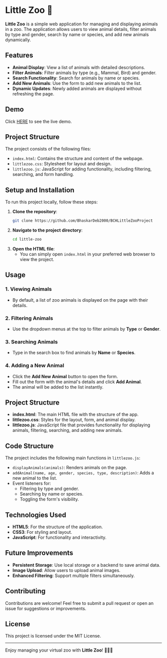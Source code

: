 # Little Zoo 🐾

**Little Zoo** is a simple web application for managing and displaying animals in a zoo. The application allows users to view animal details, filter animals by type and gender, search by name or species, and add new animals dynamically. 

## Features
- **Animal Display**: View a list of animals with detailed descriptions.
- **Filter Animals**: Filter animals by type (e.g., Mammal, Bird) and gender.
- **Search Functionality**: Search for animals by name or species.
- **Add New Animals**: Use the form to add new animals to the list.
- **Dynamic Updates**: Newly added animals are displayed without refreshing the page.

## Demo
Click [HERE](https://bch-little-zoo-project.vercel.app/) to see the live demo.

## Project Structure
The project consists of the following files:
- `index.html`: Contains the structure and content of the webpage.
- `littlezoo.css`: Stylesheet for layout and design.
- `littlezoo.js`: JavaScript for adding functionality, including filtering, searching, and form handling.

## Setup and Installation
To run this project locally, follow these steps:

1. **Clone the repository**:
    ```bash
    git clone https://github.com/BhaskarDeb2000/BCHLittleZooProject
    ```
2. **Navigate to the project directory**:
    ```bash
    cd little-zoo
    ```
3. **Open the HTML file**:
   - You can simply open `index.html` in your preferred web browser to view the project.

## Usage
### 1. Viewing Animals
- By default, a list of zoo animals is displayed on the page with their details.

### 2. Filtering Animals
- Use the dropdown menus at the top to filter animals by **Type** or **Gender**.
  
### 3. Searching Animals
- Type in the search box to find animals by **Name** or **Species**.

### 4. Adding a New Animal
- Click the **Add New Animal** button to open the form.
- Fill out the form with the animal's details and click **Add Animal**.
- The animal will be added to the list instantly.

## Project Structure
- **index.html**: The main HTML file with the structure of the app.
- **littlezoo.css**: Styles for the layout, form, and animal display.
- **littlezoo.js**: JavaScript file that provides functionality for displaying animals, filtering, searching, and adding new animals.

## Code Structure
The project includes the following main functions in `littlezoo.js`:
- `displayAnimals(animals)`: Renders animals on the page.
- `addAnimal(name, age, gender, species, type, description)`: Adds a new animal to the list.
- Event listeners for:
  - Filtering by type and gender.
  - Searching by name or species.
  - Toggling the form's visibility.

## Technologies Used
- **HTML5**: For the structure of the application.
- **CSS3**: For styling and layout.
- **JavaScript**: For functionality and interactivity.

## Future Improvements
- **Persistent Storage**: Use local storage or a backend to save animal data.
- **Image Upload**: Allow users to upload animal images.
- **Enhanced Filtering**: Support multiple filters simultaneously.
  
## Contributing
Contributions are welcome! Feel free to submit a pull request or open an issue for suggestions or improvements.

## License
This project is licensed under the MIT License.

---

Enjoy managing your virtual zoo with **Little Zoo**! 🦁🐘🐢
